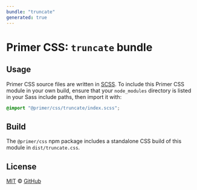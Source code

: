 ```yaml
---
bundle: "truncate"
generated: true
---
```


# Primer CSS: `truncate` bundle

## Usage

Primer CSS source files are written in [SCSS]. To include this Primer CSS module in your own build, ensure that your `node_modules` directory is listed in your Sass include paths, then import it with:

```scss
@import "@primer/css/truncate/index.scss";
```

## Build

The `@primer/css` npm package includes a standalone CSS build of this module in `dist/truncate.css`.

## License

[MIT](https://github.com/primer/css/blob/master/LICENSE) &copy; [GitHub](https://github.com/)


[scss]: https://sass-lang.com/documentation/syntax#scss
